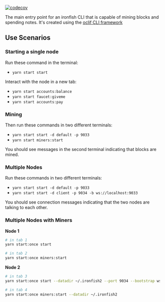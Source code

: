 [![codecov](https://codecov.io/gh/iron-fish/ironfish/branch/master/graph/badge.svg?token=PCSVEVEW5V&flag=ironfish-cli)](https://codecov.io/gh/iron-fish/ironfish)

The main entry point for an ironfish CLI that is capable of mining blocks and spending notes. It's created using the [oclif CLI framework](https://oclif.io)

## Use Scenarios

### Starting a single node
Run these command in the terminal:

- `yarn start start`

Interact with the node in a new tab:
- `yarn start accounts:balance`
- `yarn start faucet:giveme`
- `yarn start accounts:pay`

### Mining
Then run these commands in two different terminals:

- `yarn start start -d default -p 9033`
- `yarn start miners:start`

You should see messages in the second terminal indicating that blocks are mined.

### Multiple Nodes

Run these commands in two different terminals:

- `yarn start start -d default -p 9033`
- `yarn start start -d client -p 9034 -b ws://localhost:9033`

You should see connection messages indicating that the two nodes are talking to each other.

### Multiple Nodes with Miners

**Node 1**
```bash
# in tab 1
yarn start:once start

# in tab 2
yarn start:once miners:start
```

**Node 2**
```bash
# in tab 3
yarn start:once start --datadir ~/.ironfish2 --port 9034 --bootstrap ws://localhost:9033

# in tab 4
yarn start:once miners:start --datadir ~/.ironfish2
```